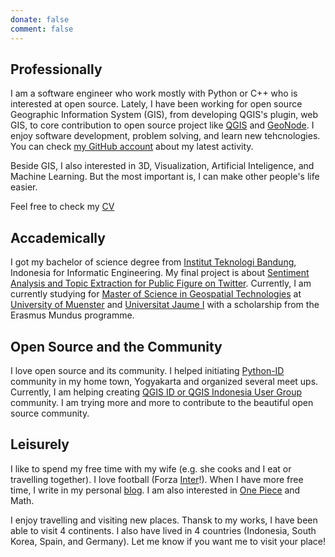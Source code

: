 ```yaml
---
donate: false
comment: false
---
```


## Professionally

I am a software engineer who work mostly with Python or C++ who is interested at open source. Lately, I have been working for open source Geographic Information System (GIS), from developing QGIS's plugin, web GIS, to core contribution to open source project like [QGIS](https://qgis.org/en/site/) and [GeoNode](http://geonode.org/). I enjoy software development, problem solving, and learn new tehcnologies. You can check [my GitHub account](https://github.com/ismailsunni) about my latest activity.

Beside GIS, I also interested in 3D, Visualization, Artificial Inteligence, and Machine Learning. But the most important is, I can make other people's life easier.

Feel free to check my [CV](https://github.com/ismailsunni/resume/blob/master/ismail_sunni_resume.pdf)

## Accademically

I got my bachelor of science degree from [Institut Teknologi Bandung](http://itb.ac.id/), Indonesia for Informatic Engineering. My final project is about [Sentiment Analysis and Topic Extraction for Public Figure on Twitter](https://scholar.google.com/citations?user=OInjje8AAAAJ&hl=en#d=gs_md_cita-d&u=%2Fcitations%3Fview_op%3Dview_citation%26hl%3Den%26user%3DOInjje8AAAAJ%26citation_for_view%3DOInjje8AAAAJ%3Au5HHmVD_uO8C%26tzom%3D-60). Currently, I am currently studying for [Master of Science in Geospatial Technologies](http://mastergeotech.info/) at [University of Muenster](https://www.uni-muenster.de/Geoinformatics/) and [Universitat Jaume I](https://www.uji.es/) with a scholarship from the Erasmus Mundus programme.

## Open Source and the Community

I love open source and its community. I helped initiating [Python-ID](http://python.or.id/) community in my home town, Yogyakarta and organized several meet ups. Currently, I am helping creating [QGIS ID or QGIS Indonesia User Group](https://qgis-id.github.io/) community. I am trying more and more to contribute to the beautiful open source community.

## Leisurely

I like to spend my free time with my wife (e.g. she cooks and I eat or travelling together). I love football (Forza [Inter](https://www.inter.it/en)!).  When I have more free time, I write in my personal [blog](https://ismailsunni.wordpress.com/). I am also interested in [One Piece](https://en.wikipedia.org/wiki/One_Piece) and Math.

I enjoy travelling and visiting new places. Thansk to my works, I have been able to visit 4 continents. I also have lived in 4 countries (Indonesia, South Korea, Spain, and Germany). Let me know if you want me to visit your place!